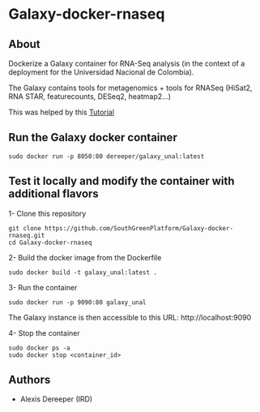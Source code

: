 # Galaxy-docker-rnaseq

## About

Dockerize a Galaxy container for RNA-Seq analysis (in the context of a deployment for the Universidad Nacional de Colombia).

The Galaxy contains tools for metagenomics + tools for RNASeq (HiSat2, RNA STAR, featurecounts, DESeq2, heatmap2...)

This was helped by this [Tutorial](https://depot.galaxyproject.org/hub/attachments/events/2021-05-gr4-tool-devs/gr4-tool-devs-docker.pdf)

## Run the Galaxy docker container

```
sudo docker run -p 8050:80 dereeper/galaxy_unal:latest
```

## Test it locally and modify the container with additional flavors

1- Clone this repository

```
git clone https://github.com/SouthGreenPlatform/Galaxy-docker-rnaseq.git
cd Galaxy-docker-rnaseq
```

2- Build the docker image from the Dockerfile

```
sudo docker build -t galaxy_unal:latest .
```

3- Run the container

```
sudo docker run -p 9090:80 galaxy_unal
```

The Galaxy instance is then accessible to this URL: http://localhost:9090


4- Stop the container

```
sudo docker ps -a
sudo docker stop <container_id>
```


## Authors

* Alexis Dereeper (IRD)
